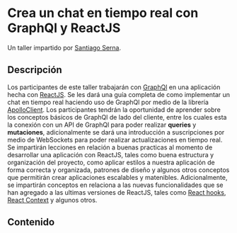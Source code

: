 # Crea un chat en tiempo real con GraphQl y ReactJS

Un taller impartido por [Santiago Serna](http://sanserna.com).

## Descripción

Los participantes de este taller trabajarán con [GraphQl](https://graphql.org) en una aplicación hecha con [ReactJS](https://es.reactjs.org). Se les dará una guía completa de como implementar un chat en tiempo real haciendo uso de GraphQl por medio de la librería [ApolloClient](https://www.apollographql.com/docs/react/). Los participantes tendrán la oportunidad de aprender sobre los conceptos básicos de GraphQl de lado del cliente, entre los cuales esta la conexión con un API de GraphQl para poder realizar **queries** y **mutaciones**, adicionalmente se dará una introducción a suscripciones por medio de WebSockets para poder realizar actualizaciones en tiempo real. Se impartirán lecciones en relación a buenas practicas al momento de desarrollar una aplicación con ReactJS, tales como buena estructura y organización del proyecto, como aplicar estilos a nuestra aplicación de forma correcta y organizada, patrones de diseño y algunos otros conceptos que permitirán crear aplicaciones escalables y matenibles. Adicionalmente, se impartirán conceptos en relaciona a las nuevas funcionalidades que se han agregado a las ultimas versiones de ReactJS, tales como [React hooks](https://es.reactjs.org/docs/hooks-intro.html), [React Context](https://es.reactjs.org/docs/context.html) y algunos otros.

## Contenido
